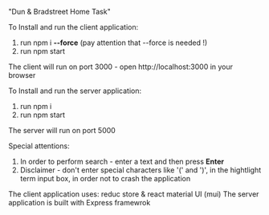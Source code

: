 "Dun & Bradstreet Home Task" 

To Install and run the client application:

1. run 
        npm i **--force**
  (pay attention that --force is needed !)      
3. run
        npm start

The client will run on port 3000 - open http://localhost:3000 in your browser       
        
To Install and run the server application:

1. run
        npm i
2. run 
        npm start
        
The server will run on port 5000

Special attentions:
1. In order to perform search - enter a text and then press **Enter**
2. Disclaimer - don't enter special characters like '(' and ')', in the hightlight term input box, in order not to crash the application

The client application uses: reduc store & react material UI (mui)
The server application is built with Express framewrok
 
